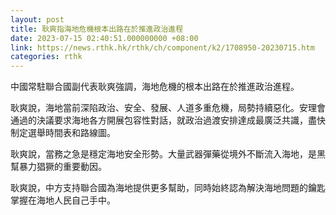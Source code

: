 ```yaml
---
layout: post
title: 耿爽指海地危機根本出路在於推進政治進程
date: 2023-07-15 02:40:51.000000000 +08:00
link: https://news.rthk.hk/rthk/ch/component/k2/1708950-20230715.htm
categories: rthk
---
```


中國常駐聯合國副代表耿爽強調，海地危機的根本出路在於推進政治進程。

耿爽說，海地當前深陷政治、安全、發展、人道多重危機，局勢持續惡化。安理會通過的決議要求海地各方開展包容性對話，就政治過渡安排達成最廣泛共識，盡快制定選舉時間表和路線圖。

耿爽說，當務之急是穩定海地安全形勢。大量武器彈藥從境外不斷流入海地，是黑幫暴力猖獗的重要動因。

耿爽說，中方支持聯合國為海地提供更多幫助，同時始終認為解決海地問題的鑰匙掌握在海地人民自己手中。
